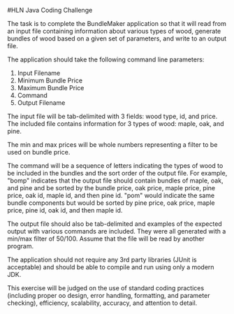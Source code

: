 #HLN Java Coding Challenge

The task is to complete the BundleMaker application so that it will read from an input file containing information about various
types of wood, generate bundles of wood based on a given set of parameters, and write to an output file.  
 
The application should take the following command line parameters:

1. Input Filename
2. Minimum Bundle Price
3. Maximum Bundle Price
4. Command
5. Output Filename

The input file will be tab-delimited with 3 fields: wood type, id, and price. The included file contains information for 3 types of
wood: maple, oak, and pine.

The min and max prices will be whole numbers representing a filter to be used on bundle price.

The command will be a sequence of letters indicating the types of wood to be included in the bundles and the sort order of the
output file. For example, "bomp" indicates that the output file should contain bundles of maple, oak, and pine and be sorted by the
bundle price, oak price, maple price, pine price, oak id, maple id, and then pine id. "pom" would indicate the same bundle components but would be sorted by
pine price, oak price, maple price, pine id, oak id, and then maple id. 

The output file should also be tab-delimited and examples of the expected output with various commands are included. They were all
generated with a min/max filter of 50/100. Assume that the file will be read by another program.

The application should not require any 3rd party libraries (JUnit is acceptable) and should be able to compile and run using only a
modern JDK.

This exercise will be judged on the use of standard coding practices (including proper oo design, error handling, formatting, and
parameter checking), efficiency, scalability, accuracy, and attention to detail.
